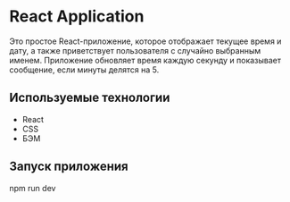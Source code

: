 # React Application

Это простое React-приложение, которое отображает текущее время и дату, а также приветствует пользователя с случайно выбранным именем. Приложение обновляет время каждую секунду и показывает сообщение, если минуты делятся на 5.

## Используемые технологии

- React
- CSS
- БЭМ

## Запуск приложения

npm run dev